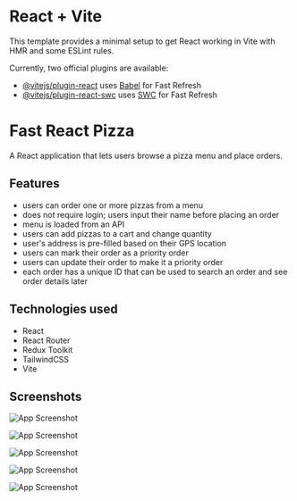 # React + Vite

This template provides a minimal setup to get React working in Vite with HMR and some ESLint rules.

Currently, two official plugins are available:

- [@vitejs/plugin-react](https://github.com/vitejs/vite-plugin-react/blob/main/packages/plugin-react/README.md) uses [Babel](https://babeljs.io/) for Fast Refresh
- [@vitejs/plugin-react-swc](https://github.com/vitejs/vite-plugin-react-swc) uses [SWC](https://swc.rs/) for Fast Refresh

# Fast React Pizza

A React application that lets users browse a pizza menu and place orders.

## Features

- users can order one or more pizzas from a menu
- does not require login; users input their name before placing an order
- menu is loaded from an API
- users can add pizzas to a cart and change quantity
- user's address is pre-filled based on their GPS location
- users can mark their order as a priority order
- users can update their order to make it a priority order
- each order has a unique ID that can be used to search an order and see order details later

## Technologies used

- React
- React Router
- Redux Toolkit
- TailwindCSS
- Vite

## Screenshots

![App Screenshot](https://github.com/amr-ibrahim7/fastPizz/assets/109660214/8d0bc37e-c03b-44e6-a1ca-701083a72167)

![App Screenshot](https://github.com/amr-ibrahim7/fastPizz/assets/109660214/708e07ee-c6da-4000-954d-f12d9946b305)

![App Screenshot](https://github.com/amr-ibrahim7/fastPizz/assets/109660214/6a3e76b5-9bce-4f94-a435-9dee066daaf0)

![App Screenshot](https://github.com/amr-ibrahim7/fastPizz/assets/109660214/c1919ea4-8f1e-4f3d-ae08-8a7b645c779b)

![App Screenshot](https://github.com/amr-ibrahim7/fastPizz/assets/109660214/b3a47310-50a8-4a74-b3b0-10ba855e09a2)
